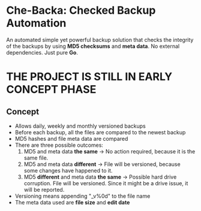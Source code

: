 # **Che-Backa**: **Ch**ecked **Back**up **A**utomation 

An automated simple yet powerful backup solution that checks the integrity of the backups by using **MD5 checksums** and **meta data**. No external dependencies. Just pure **Go**.

# THE PROJECT IS STILL IN EARLY CONCEPT PHASE

## Concept
- Allows daily, weekly and monthly versioned backups
- Before each backup, all the files are compared to the newest backup
- MD5 hashes and file meta data are compared
- There are three possible outcomes:
  1. MD5 and meta data **the same** -> No action required, because it is the same file.
  2. MD5 and meta data **different** -> File will be versioned, because some changes have happened to it.
  3. MD5 **different** and meta data **the same** -> Possible hard drive corruption. File will be versioned. Since it might be a drive issue, it will be reported.
- Versioning means appending "_v%0d" to the file name
- The meta data used are **file size** and **edit date**
